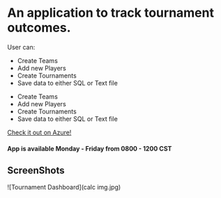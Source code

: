 # An application to track tournament outcomes.
User can:
- Create Teams
- Add new Players
- Create Tournaments
- Save data to either SQL or Text file
* Create Teams
* Add new Players
* Create Tournaments
* Save data to either SQL or Text file

[Check it out on Azure!](https://www.instagram.com/easyeigo/) 
<H4> App is available Monday - Friday from 0800 - 1200 CST</H4>


## ScreenShots

![Tournament Dashboard](calc img.jpg)
